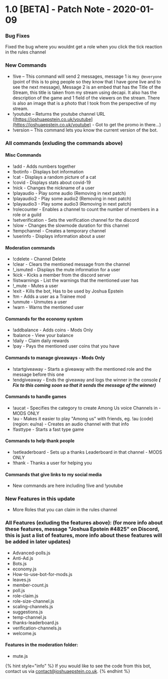 # 1.0 \[BETA\] - Patch Note - 2020-01-09

### Bug Fixes

Fixed the bug where you wouldnt get a role when you click the tick reaction in the rules channel

### New Commands

* !live – This command will send 2 messages, message 1 is `Hey @everyone` \(point of this is to ping people so they know that I have gone live and to see the next message\), Message 2 is an embed that has the Title of the Stream, this title is taken from my stream using decapi. It also has the description of the game and 1 field of the viewers on the stream. There is also an image that is a photo that I took from the perspective of my stream.
*  !youtube – Returns the youtube channel URL \([https://joshuaepstein.co.uk/youtube](https://joshuaepstein.co.uk/youtube) - Got to get the promo in there…\)
* !version – This command lets you know the current version of the bot.

### All commands \(exluding the commands above\)

#### Misc Commands

* !add - Adds numbers together
* !botinfo - Displays bot information
* !cat - Displays a random picture of a cat
* !covid - Displays stats about covid-19
* !nick - Changes the nickname of a user
* !playaudio - Play some audio \(Removing in next patch\)
* !playaudio2 - Play some audio2 \(Removing in next patch\)
* !playaudio3 - Play some audio3 \(Removing in next patch\)
* !rolecounter - Enables a channel to count the number of members in a role or a guild
* !setverification - Sets the verification channel for the discord
* !slow - Changes the slowmode duration for this channel
* !tempchannel - Creates a temporary channel
* !userinfo - Displays information about a user

#### Moderation commands

* !cdelete - Channel Delete
* !clear - Clears the mentioned message from the channel
* !\_ismuted - Displays the mute information for a user
* !kick - Kicks a member from the discord server
* !listwarnings - List the warnings that the mentioned user has
* !\_mute - Mutes a user
* !exit - Kills the bot, Has to be used by Joshua Epstein
* !tm - Adds a user as a Trainee mod
* !unmute - Unmutes a user
* !warn - Warns the mentioned user

#### Commands for the economy system

* !addbalance - Adds coins - Mods Only
* !balance - View your balance
* !daily - Claim daily rewards
* !pay - Pays the mentioned user coins that you have

#### Commands to manage giveaways - Mods Only

* !startgiveaway - Starts a giveaway with the mentioned role and the message before this one
* !endgiveaway - Ends the giveaway and logs the winner in the console _**\( Fix to this coming soon so that it sends the message of the winner\)**_

#### Commands to handle games

* !aucat - Specifies the category to create Among Us voice Channels in - MODS ONLY
* !au - Makes it easier to play "Among us" with friends, eg. !au \(code\) \(region: eu/na\) - Creates an audio channel with that info
* !fasttype - Starts a fast type game

#### Commands to help thank people

* !setleaderboard - Sets up a thanks Leaderboard in that channel - MODS ONLY
* !thank - Thanks a user for helping you

#### Commands that give links to my social media

* New commands are here including !live and !youtube

### New Features in this update

* More Roles that you can claim in the rules channel

### All Features \(exluding the features above\): \(for more info about these features, message "Joshua Epstein \#4825" on Discord, this is just a list of features, more info about these features will be added in later updates\)

* Advanced-polls.js
* Anti-Ad.js
* Bots.js
* economy.js
* How-to-use-bot-for-mods.js
* leaves.js
* member-count.js
* poll.js
* role-claim.js
* role-size-channel.js
* scaling-channels.js
* suggestions.js
* temp-channel.js
* thanks-leaderboard.js
* verification-channels.js
* welcome.js

#### Features in the moderation folder:

* mute.js

{% hint style="info" %}
If you would like to see the code from this bot, contact us via contact@joshuaepstein.co.uk.
{% endhint %}



